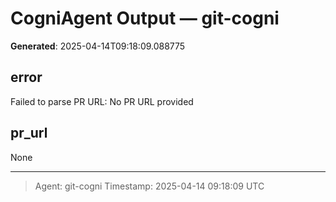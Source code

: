 # CogniAgent Output — git-cogni

**Generated**: 2025-04-14T09:18:09.088775

## error
Failed to parse PR URL: No PR URL provided

## pr_url
None

---
> Agent: git-cogni
> Timestamp: 2025-04-14 09:18:09 UTC